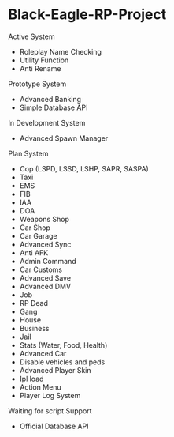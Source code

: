 # Black-Eagle-RP-Project

Active System
- Roleplay Name Checking
- Utility Function
- Anti Rename

Prototype System
- Advanced Banking
- Simple Database API

In Development System
- Advanced Spawn Manager

Plan System
- Cop (LSPD, LSSD, LSHP, SAPR, SASPA)
- Taxi
- EMS
- FIB
- IAA
- DOA
- Weapons Shop
- Car Shop
- Car Garage
- Advanced Sync
- Anti AFK
- Admin Command
- Car Customs
- Advanced Save
- Advanced DMV
- Job
- RP Dead
- Gang
- House
- Business
- Jail
- Stats (Water, Food, Health)
- Advanced Car
- Disable vehicles and peds
- Advanced Player Skin
- Ipl load
- Action Menu
- Player Log System

Waiting for script Support
- Official Database API
